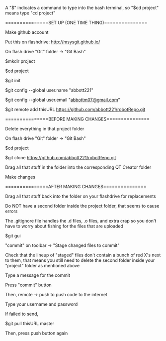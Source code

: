 

A "$" indicates a command to type into the bash terminal, so "$cd project" means type "cd project"

===============SET UP (ONE TIME THING)===============

Make github account

Put this on flashdrive: http://msysgit.github.io/

On flash drive "Git" folder -> "Git Bash"

$mkdir project

$cd project

$git init

$git config --global user.name "abbott221"

$git config --global user.email "abbottm07@gmail.com"

$git remote add thisURL https://github.com/abbott221/robotRepo.git


===============BEFORE MAKING CHANGES===============

Delete everything in that project folder

On flash drive "Git" folder -> "Git Bash"

$cd project

$git clone https://github.com/abbott221/robotRepo.git

Drag all that stuff in the folder into the corresponding QT Creator folder

Make changes

===============AFTER MAKING CHANGES===============

Drag all that stuff back into the folder on your flashdrive for replacements

Do NOT have a second folder inside the project folder, that seems to cause errors

The .gitignore file handles the .d files, .o files, and extra crap so you don't have to worry about fishing for the files that are uploaded

$git gui

"commit" on toolbar -> "Stage changed files to commit"

Check that the lineup of "staged" files don't contain a bunch of red X's next to them, that means you still need to delete the second folder inside your "project" folder as mentioned above

Type a message for the commit

Press "commit" button

Then, remote ->  push to push code to the internet

Type your username and password

If failed to send,

$git pull thisURL master

Then, press push button again





